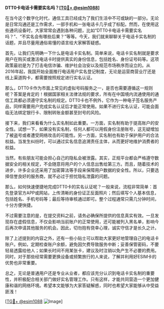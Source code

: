 **DTT0卡电话卡需要实名吗？[[TG💪+ @esim1088](https://t.me/s/esim1088)]**

在当今这个数字化时代，通信工具已经成为了我们生活中不可或缺的一部分。无论是日常沟通还是工作需求，一部手机和一张电话卡几乎成了标配。然而，在使用这些通讯设备时，大家常常会遇到各种问题，比如“DTT0卡电话卡需要实名吗？”、“不实名会有哪些后果？”等等。今天，我们就来聊聊关于电话卡实名制的话题，并且尽量用通俗易懂的语言给大家解答疑惑。

首先，让我们先明确一下什么是电话卡实名制。简单来说，电话卡实名制就是要求用户在购买或激活电话卡时提供真实的身份信息，包括姓名、身份证号码等。这项政策最初是为了打击电信诈骗、维护社会治安以及规范市场秩序而设立的。从2016年起，我国开始全面推行电话用户实名登记制度，无论是运营商营业厅还是线上渠道购卡，都需要按照规定进行实名认证。

那么，DTT0卡作为市面上常见的虚拟号码服务之一，是否也需要遵循这一规则呢？答案是肯定的！根据国家相关法律法规的要求，所有在中国境内流通使用的通信工具都必须遵守实名制的规定。DTT0卡也不例外，它作为一种电子签名服务产品，同样需要用户完成实名认证后才能正常使用。如果不进行实名认证，可能会面临无法绑定银行卡、限制转账金额甚至封号的风险。

接下来，我们来看看为什么实名制如此重要。一方面，实名制有助于提高账户的安全性。试想一下，如果没有实名制，任何人都可以用假身份注册账号，这无疑增加了被盗号或者遭受网络攻击的可能性。另一方面，实名制也有助于保护用户的合法权益。当发生纠纷时，可以通过实名信息追溯责任主体，从而更好地维护消费者的权益。

当然，有些朋友可能会担心自己的隐私会被泄露。其实，正规平台都会严格遵守数据安全的相关规定，不会随意将用户的个人信息出售给第三方。而且，随着技术的进步，许多企业还采用了加密算法等手段来保障用户数据的安全性。所以，只要选择信誉良好的服务商，就不必过于担忧隐私泄露的问题。

那么，如何快速便捷地完成DTT0卡的实名认证呢？一般来说，流程非常简单：首先登录官方APP或网站，上传清晰的身份证正反面照片；然后填写个人基本信息，包括姓名、手机号码等；最后等待审核通过即可。整个过程通常只需几分钟时间，十分方便快捷。

不过需要注意的是，在提交资料之前，请务必确保所提供的信息真实有效。一旦发现存在虚假信息，不仅会影响当前账户的正常使用，还可能被列入黑名单，影响今后再次申请其他服务的机会。因此，切勿抱有侥幸心理，诚实守信才是长久之计。

除了上述提到的内容之外，还有一些小贴士可以帮助大家更好地管理自己的电话卡账户。例如，定期检查账户余额，避免因欠费导致服务中断；妥善保管密码，不要轻易透露给他人；如果长时间不用某张卡，建议及时注销以免产生不必要的费用。同时，对于那些经常需要更换设备或频繁旅行的人来说，了解并利用好ESIM卡的优势也非常重要。

总之，无论是普通用户还是专业从业者，都应该充分认识到电话卡实名制的重要性，并积极配合相关部门做好实名管理工作。只有这样，才能共同营造一个更加健康和谐的网络环境。希望本文能够为大家答疑解惑，同时也希望大家能够从中受益匪浅！

[[TG💪+ @esim1088](https://t.me/s/esim1088) ![Image](https://i.postimg.cc/4NQfJmqS/Snipaste-2025-05-13-00-14-12.png)]